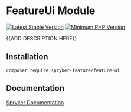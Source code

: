 # FeatureUi Module
[![Latest Stable Version](https://poser.pugx.org/spryker-feature/feature-ui/v/stable.svg)](https://packagist.org/packages/spryker-feature/feature-ui)
[![Minimum PHP Version](https://img.shields.io/badge/php-%3E%3D%208.2-8892BF.svg)](https://php.net/)

{{ADD DESCRIPTION HERE}}

## Installation

```
composer require spryker-feature/feature-ui
```

## Documentation

[Spryker Documentation](https://docs.spryker.com)
